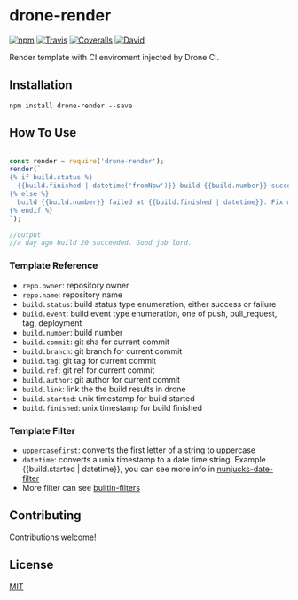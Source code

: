 # drone-render

[![npm](https://img.shields.io/npm/v/drone-render.svg?style=flat-square)]()
[![Travis](https://img.shields.io/travis/lizheming/drone-render.svg?style=flat-square)]()
[![Coveralls](https://img.shields.io/coveralls/lizheming/drone-render/master.svg?style=flat-square)]()
[![David](https://img.shields.io/david/lizheming/drone-render.svg?style=flat-square)]()

Render template with CI enviroment injected by Drone CI.

## Installation

    npm install drone-render --save


## How To Use

```js

const render = require('drone-render');
render(`
{% if build.status %}
  {{build.finished | datetime('fromNow')}} build {{build.number}} succeeded. Good job {{build.author}}.
{% else %}
  build {{build.number}} failed at {{build.finished | datetime}}. Fix me please.
{% endif %}
`);

//output
//a day ago build 20 succeeded. Good job lord.
```

### Template Reference

- `repo.owner`: repository owner
- `repo.name`: repository name
- `build.status`: build status type enumeration, either success or failure
- `build.event`: build event type enumeration, one of push, pull_request, tag, deployment
- `build.number`: build number
- `build.commit`: git sha for current commit
- `build.branch`: git branch for current commit
- `build.tag`: git tag for current commit
- `build.ref`: git ref for current commit
- `build.author`: git author for current commit
- `build.link`: link the the build results in drone
- `build.started`: unix timestamp for build started
- `build.finished`: unix timestamp for build finished


### Template Filter

- `uppercasefirst`: converts the first letter of a string to uppercase
- `datetime`: converts a unix timestamp to a date time string. Example {{build.started | datetime}}, you can see more info in [nunjucks-date-filter](https://www.npmjs.com/package/nunjucks-date-filter)
- More filter can see [builtin-filters](https://mozilla.github.io/nunjucks/templating.html#builtin-filters)

## Contributing

Contributions welcome!

## License

[MIT](https://github.com/lizheming/drone-render/blob/master/LICENSE)